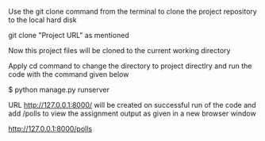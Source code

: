 Use the git clone command from the terminal to clone the project repository to the local hard disk

git clone "Project URL" as mentioned

Now this project files will be cloned to the current working directory

Apply cd command to change the directory to project directlry and run the code with the command given below

$ python manage.py runserver

 URL http://127.0.0.1:8000/ will be created on successful run of the code and add /polls to view the assignment output as given in a new browser window

http://127.0.0.1:8000/polls